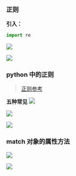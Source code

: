 

### 正则

**引入：**

``` python
import re
```




![](https://cdn.jsdelivr.net/gh/tianzhenwuxie01/gitpicgo/img/20200809211206.png)

![](https://cdn.jsdelivr.net/gh/tianzhenwuxie01/gitpicgo/img/20200809211222.png)



### python 中的正则

> [正则参考](https://www.runoob.com/python3/python3-reg-expressions.html)

**五种常见**
![](https://cdn.jsdelivr.net/gh/tianzhenwuxie01/gitpicgo/img/20200809211222.png)

![](https://cdn.jsdelivr.net/gh/tianzhenwuxie01/gitpicgo/img/20200809211425.png)

![](https://cdn.jsdelivr.net/gh/tianzhenwuxie01/gitpicgo/img/20200809211449.png)

### match 对象的属性方法

![](https://cdn.jsdelivr.net/gh/tianzhenwuxie01/gitpicgo/img/20200809211504.png)

![](https://cdn.jsdelivr.net/gh/tianzhenwuxie01/gitpicgo/img/20200809211523.png)
